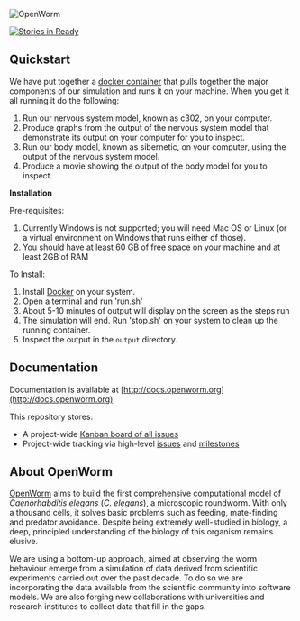 ![OpenWorm](http://www.openworm.org/img/OpenWormLogo.png)

[![Stories in Ready](https://badge.waffle.io/openworm/openworm.png?label=ready&title=Ready)](https://waffle.io/openworm/openworm)

Quickstart
----------
We have put together a [docker container](http://docker.com) that pulls together the major components of our simulation and runs it on your machine.  When you get it all running it do the following:

1. Run our nervous system model, known as c302, on your computer.  
2. Produce graphs from the output of the nervous system model that demonstrate its output on your computer for you to inspect.
3. Run our body model, known as sibernetic, on your computer, using the output of the nervous system model.
4. Produce a movie showing the output of the body model for you to inspect.

**Installation**

Pre-requisites:

1. Currently Windows is not supported; you will need Mac OS or Linux (or a virtual environment on Windows that runs either of those).
2. You should have at least 60 GB of free space on your machine and at least 2GB of RAM

To Install:

1. Install [Docker](http://docker.com) on your system.  
2. Open a terminal and run 'run.sh'
3. About 5-10 minutes of output will display on the screen as the steps run
4. The simulation will end.  Run 'stop.sh' on your system to clean up the running container.
5. Inspect the output in the `output` directory.

Documentation
-------------
Documentation is available at [http://docs.openworm.org](http://docs.openworm.org)

This repository stores:
* A project-wide [Kanban board of all issues](https://waffle.io/openworm/openworm)
* Project-wide tracking via high-level [issues](https://github.com/openworm/OpenWorm/issues?labels=&milestone=&page=1&state=open) and [milestones](https://github.com/openworm/OpenWorm/milestones)

About **OpenWorm**
------------------

[OpenWorm](http://openworm.org) aims to build the first comprehensive computational model of *Caenorhabditis elegans* (*C. elegans*), a microscopic roundworm. With only a thousand cells, it solves basic problems such as feeding, mate-finding and predator avoidance. Despite being extremely well-studied in biology, a deep, principled understanding of the biology of this organism remains elusive.

We are using a bottom-up approach, aimed at observing the worm behaviour emerge from a simulation of data derived from scientific experiments carried out over the past decade. To do so we are incorporating the data available from the scientific community into software models. We are also forging new collaborations with universities and research institutes to collect data that fill in the gaps.

